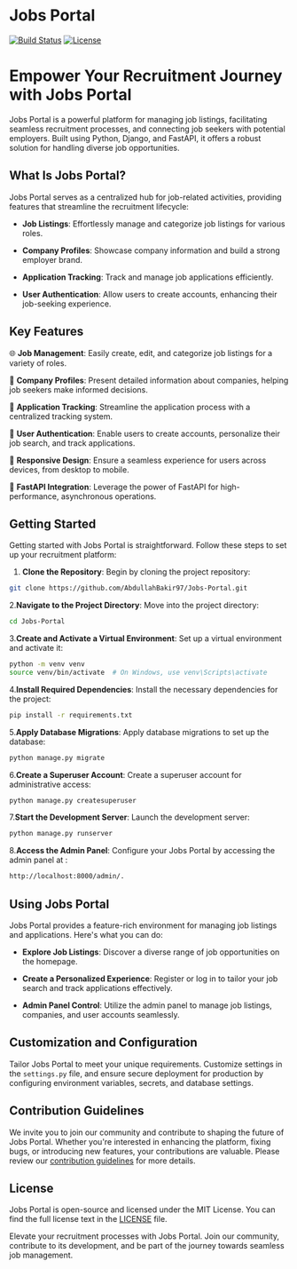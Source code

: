 # Jobs Portal

[![Build Status](https://travis-ci.org/your-username/jobs-portal.svg?branch=main)](https://travis-ci.org/your-username/jobs-portal)
[![License](https://img.shields.io/badge/license-MIT-blue.svg)](LICENSE)

# Empower Your Recruitment Journey with Jobs Portal

Jobs Portal is a powerful platform for managing job listings, facilitating seamless recruitment processes, and connecting job seekers with potential employers. Built using Python, Django, and FastAPI, it offers a robust solution for handling diverse job opportunities.

## What Is Jobs Portal?

Jobs Portal serves as a centralized hub for job-related activities, providing features that streamline the recruitment lifecycle:

- **Job Listings**: Effortlessly manage and categorize job listings for various roles.

- **Company Profiles**: Showcase company information and build a strong employer brand.

- **Application Tracking**: Track and manage job applications efficiently.

- **User Authentication**: Allow users to create accounts, enhancing their job-seeking experience.

## Key Features

🌐 **Job Management**: Easily create, edit, and categorize job listings for a variety of roles.

🏢 **Company Profiles**: Present detailed information about companies, helping job seekers make informed decisions.

📑 **Application Tracking**: Streamline the application process with a centralized tracking system.

🔐 **User Authentication**: Enable users to create accounts, personalize their job search, and track applications.

🌟 **Responsive Design**: Ensure a seamless experience for users across devices, from desktop to mobile.

🚀 **FastAPI Integration**: Leverage the power of FastAPI for high-performance, asynchronous operations.

## Getting Started

Getting started with Jobs Portal is straightforward. Follow these steps to set up your recruitment platform:

1. **Clone the Repository**: Begin by cloning the project repository:

```bash
git clone https://github.com/AbdullahBakir97/Jobs-Portal.git
```

2.**Navigate to the Project Directory**: Move into the project directory:
    
```bash
cd Jobs-Portal
```

3.**Create and Activate a Virtual Environment**: Set up a virtual environment and activate it:
    
```bash
python -m venv venv
source venv/bin/activate  # On Windows, use venv\Scripts\activate
```

4.**Install Required Dependencies**: Install the necessary dependencies for the project:

```bash
pip install -r requirements.txt
```

5.**Apply Database Migrations**: Apply database migrations to set up the database:

```bash
python manage.py migrate
```

6.**Create a Superuser Account**: Create a superuser account for administrative access:

```bash
python manage.py createsuperuser
```

7.**Start the Development Server**: Launch the development server:

```bash
python manage.py runserver
```
8.**Access the Admin Panel**: Configure your Jobs Portal by accessing the admin panel at :
    
```bash
http://localhost:8000/admin/.
```

## Using Jobs Portal

Jobs Portal provides a feature-rich environment for managing job listings and applications. Here's what you can do:

- **Explore Job Listings**: Discover a diverse range of job opportunities on the homepage.

- **Create a Personalized Experience**: Register or log in to tailor your job search and track applications effectively.

- **Admin Panel Control**: Utilize the admin panel to manage job listings, companies, and user accounts seamlessly.

## Customization and Configuration

Tailor Jobs Portal to meet your unique requirements. Customize settings in the `settings.py` file, and ensure secure deployment for production by configuring environment variables, secrets, and database settings.

## Contribution Guidelines

We invite you to join our community and contribute to shaping the future of Jobs Portal. Whether you're interested in enhancing the platform, fixing bugs, or introducing new features, your contributions are valuable. Please review our [contribution guidelines](CONTRIBUTING.md) for more details.

## License

Jobs Portal is open-source and licensed under the MIT License. You can find the full license text in the [LICENSE](LICENSE) file.

Elevate your recruitment processes with Jobs Portal. Join our community, contribute to its development, and be part of the journey towards seamless job management.
